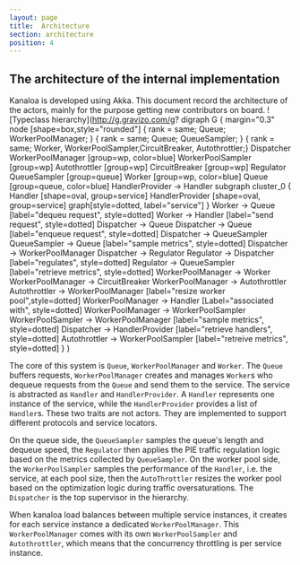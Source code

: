 ```yaml
---
layout: page
title:  Architecture
section: architecture
position: 4
---
```



## The architecture of the internal implementation

Kanaloa is developed using Akka. This document record the architecture of the actors, mainly for the purpose getting new contributors on board.
![Typeclass hierarchy](http://g.gravizo.com/g?
  digraph G {
    margin="0.3"
    node [shape=box,style="rounded"]
    { rank = same; Queue; WorkerPoolManager; }
    { rank = same; Queue; QueueSampler; }
    { rank = same; Worker, WorkerPoolSampler,CircuitBreaker, Autothrottler;}
    Dispatcher
    WorkerPoolManager [group=wp, color=blue]
    WorkerPoolSampler [group=wp]
    Autothrottler [group=wp]
    CircuitBreaker [group=wp]
    Regulator
    QueueSampler [group=queue]
    Worker [group=wp, color=blue]
    Queue [group=queue, color=blue]
       HandlerProvider -> Handler
    subgraph cluster_0 {
     Handler [shape=oval, group=service]
     HandlerProvider [shape=oval, group=service]
      graph[style=dotted, label="service"]
    }
    Worker -> Queue [label="dequeu request", style=dotted]
    Worker -> Handler [label="send request", style=dotted]
    Dispatcher -> Queue
    Dispatcher -> Queue [label="enqueue request", style=dotted]
    Dispatcher -> QueueSampler
    QueueSampler -> Queue [label="sample metrics", style=dotted]
    Dispatcher -> WorkerPoolManager
    Dispatcher -> Regulator
    Regulator -> Dispatcher [label="regulates", style=dotted]
    Regulator -> QueueSampler [label="retrieve metrics", style=dotted]
    WorkerPoolManager -> Worker
    WorkerPoolManager -> CircuitBreaker
    WorkerPoolManager -> Autothrottler
    Autothrottler -> WorkerPoolManager [label="resize worker pool",style=dotted]
    WorkerPoolManager -> Handler [Label="associated with", style=dotted]
    WorkerPoolManager -> WorkerPoolSampler
    WorkerPoolSampler -> WorkerPoolManager [label="sample metrics", style=dotted]
    Dispatcher -> HandlerProvider [label="retrieve handlers", style=dotted]
    Autothrottler -> WorkerPoolSampler [label="retreive metrics", style=dotted]
  }
)

The core of this system is `Queue`, `WorkerPoolManager` and `Worker`. The `Queue` buffers requests, `WorkerPoolManager` creates and manages `Worker`s who dequeue requests from the `Queue` and send them to the service. The service is abstracted as `Handler` and `HandlerProvider`. A `Handler` represents one instance of the service, while the `HandlerProvider` provides a list of `Handler`s. These two traits are not actors. They are implemented to support different protocols and service locators.

On the queue side, the `QueueSampler` samples the queue's length and dequeue speed, the `Regulator` then applies the PIE traffic regulation logic based on the metrics collected by `QueueSampler`.
On the worker pool side, the `WorkerPoolSampler` samples the performance of the `Handler`, i.e. the service, at each pool size, then the `AutoThrottler` resizes the worker pool based on the optimization logic during traffic oversaturations. The `Dispatcher` is the top supervisor in the hierarchy.

When kanaloa load balances between multiple service instances, it creates for each service instance a dedicated `WorkerPoolManager`. This `WorkerPoolManager` comes with its own `WorkerPoolSampler` and `Autothrottler`, which means that the concurrency throttling is per service instance.
